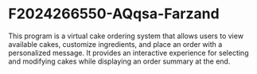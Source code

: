 # F2024266550-AQqsa-Farzand
This program is a virtual cake ordering system that allows users to view available cakes, customize ingredients, and place an order with a personalized message. It provides an interactive experience for selecting and modifying cakes while displaying an order summary at the end.
